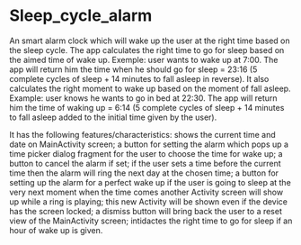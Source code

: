 # Sleep_cycle_alarm
An smart alarm clock which will wake up the user at the right time based on the sleep cycle.
The app calculates the right time to go for sleep based on the aimed time of wake up.
Exemple: user wants to wake up at 7:00. The app will return him the time when he should go for sleep = 23:16 (5 complete cycles of sleep + 14 minutes to fall asleep in reverse).
It also calculates the right moment to wake up based on the moment of fall asleep. 
Example: user knows he wants to go in bed at 22:30. The app will return him the time of waking up = 6:14 (5 complete cycles of sleep + 14 minutes to fall asleep added to the initial time given by the user).

It has the following features/characteristics:
shows the current time and date on MainActivity screen; 
a button for setting the alarm which pops up a time picker dialog fragment for the user to choose the time for wake up; 
a button to cancel the alarm if set; if the user sets a time before the current time then the alarm will ring the next day at the chosen time;
a button for setting up the alarm for a perfect wake up if the user is going to sleep at the very next moment
when the time comes another Activity screen will show up while a ring is playing; this new Activity will be shown even if the device has the screen locked; 
a dismiss button will bring back the user to a reset view of the MainActivity screen;
intidactes the right time to go for sleep if an hour of wake up is given.

